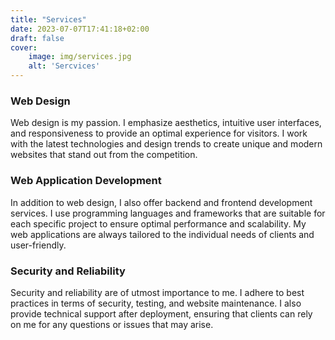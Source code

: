 ```yaml
---
title: "Services"
date: 2023-07-07T17:41:18+02:00
draft: false
cover:
    image: img/services.jpg
    alt: 'Sercvices'
---
```


### Web Design

Web design is my passion. I emphasize aesthetics, intuitive user interfaces, and responsiveness to provide an optimal experience for visitors. I work with the latest technologies and design trends to create unique and modern websites that stand out from the competition.

### Web Application Development

In addition to web design, I also offer backend and frontend development services. I use programming languages and frameworks that are suitable for each specific project to ensure optimal performance and scalability. My web applications are always tailored to the individual needs of clients and user-friendly.

### Security and Reliability

Security and reliability are of utmost importance to me. I adhere to best practices in terms of security, testing, and website maintenance. I also provide technical support after deployment, ensuring that clients can rely on me for any questions or issues that may arise.
